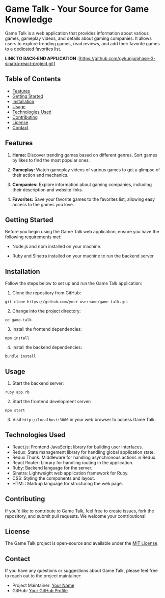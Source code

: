 # Game Talk - Your Source for Game Knowledge

Game Talk is a web application that provides information about various games, gameplay videos, and details about gaming companies. It allows users to explore trending games, read reviews, and add their favorite games to a dedicated favorites list.

**LINK TO BACK-END APPLICATION** :[https://github.com/gykunju/phase-3-sinatra-react-project.git]

## Table of Contents

- [Features](#features)
- [Getting Started](#getting-started)
- [Installation](#installation)
- [Usage](#usage)
- [Technologies Used](#technologies-used)
- [Contributing](#contributing)
- [License](#license)
- [Contact](#contact)

## Features

1. **Home:** Discover trending games based on different genres. Sort games by likes to find the most popular ones.

2. **Gameplay:** Watch gameplay videos of various games to get a glimpse of their action and mechanics.

3. **Companies:** Explore information about gaming companies, including their description and website links.

4. **Favorites:** Save your favorite games to the favorites list, allowing easy access to the games you love.

## Getting Started

Before you begin using the Game Talk web application, ensure you have the following requirements met:

- Node.js and npm installed on your machine.

- Ruby and Sinatra installed on your machine to run the backend server.

## Installation

Follow the steps below to set up and run the Game Talk application:

1. Clone the repository from GitHub:

```
git clone https://github.com/your-username/game-talk.git
```

2. Change into the project directory:

```
cd game-talk
```

3. Install the frontend dependencies:

```
npm install
```

4. Install the backend dependencies:

```
bundle install
```

## Usage

1. Start the backend server:

```
ruby app.rb
```

2. Start the frontend development server:

```
npm start
```

3. Visit `http://localhost:3000` in your web browser to access Game Talk.

## Technologies Used

- React.js: Frontend JavaScript library for building user interfaces.
- Redux: State management library for handling global application state.
- Redux Thunk: Middleware for handling asynchronous actions in Redux.
- React Router: Library for handling routing in the application.
- Ruby: Backend language for the server.
- Sinatra: Lightweight web application framework for Ruby.
- CSS: Styling the components and layout.
- HTML: Markup language for structuring the web page.

## Contributing

If you'd like to contribute to Game Talk, feel free to create issues, fork the repository, and submit pull requests. We welcome your contributions!

## License

The Game Talk project is open-source and available under the [MIT License](https://opensource.org/licenses/MIT).

## Contact

If you have any questions or suggestions about Game Talk, please feel free to reach out to the project maintainer:

- Project Maintainer: [Your Name](mailto:your.email@example.com)
- GitHub: [Your GitHub Profile](https://github.com/your-username)
